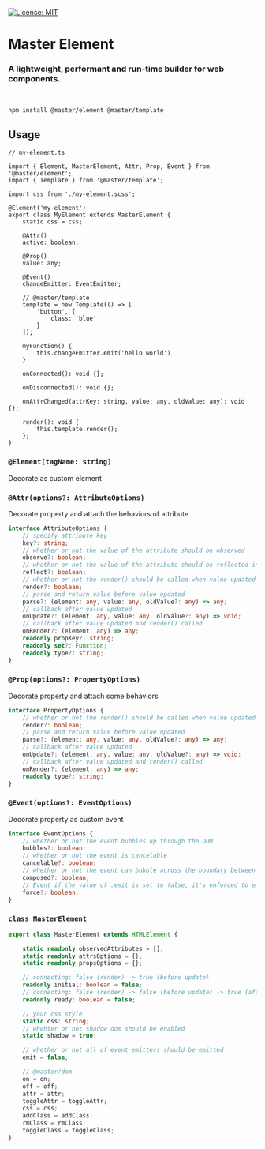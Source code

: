 
<a href="#" target="_blank">
    <img alt="License: MIT" src="https://img.shields.io/badge/License-MIT-yellow.svg" />
</a>

# Master Element
### A lightweight, performant and run-time builder for web components.

&nbsp;

```shell
npm install @master/element @master/template
```

## Usage

```tsx
// my-element.ts

import { Element, MasterElement, Attr, Prop, Event } from '@master/element';
import { Template } from '@master/template';

import css from './my-element.scss';

@Element('my-element')
export class MyElement extends MasterElement {
    static css = css;

    @Attr()
    active: boolean;

    @Prop()
    value: any;

    @Event()
    changeEmitter: EventEmitter;

    // @master/template
    template = new Template(() => [
        'button', {
            class: 'blue'
        }
    ]);

    myFunction() {
        this.changeEmitter.emit('hello world')
    }

    onConnected(): void {};

    onDisconnected(): void {};

    onAttrChanged(attrKey: string, value: any, oldValue: any): void {};

    render(): void {
        this.template.render();
    };
}
```

### `@Element(tagName: string)`
Decorate as custom element

### `@Attr(options?: AttributeOptions)`
Decorate property and attach the behaviors of attribute

```ts
interface AttributeOptions {
    // specify attribute key
    key?: string;
    // whether or not the value of the attribute should be observed
    observe?: boolean;
    // whether or not the value of the attribute should be reflected into the DOM
    reflect?: boolean;
    // whether or not the render() should be called when value updated
    render?: boolean;
    // parse and return value before value updated
    parse?: (element: any, value: any, oldValue?: any) => any;
    // callback after value updated
    onUpdate?: (element: any, value: any, oldValue?: any) => void;
    // callback after value updated and render() called
    onRender?: (element: any) => any;
    readonly propKey?: string;
    readonly set?: Function;
    readonly type?: string;
}
```

### `@Prop(options?: PropertyOptions)`
Decorate property and attach some behaviors

```ts
interface PropertyOptions {
    // whether or not the render() should be called when value updated
    render?: boolean;
    // parse and return value before value updated
    parse?: (element: any, value: any, oldValue?: any) => any;
    // callback after value updated
    onUpdate?: (element: any, value: any, oldValue?: any) => void;
    // callback after value updated and render() called
    onRender?: (element: any) => any;
    readonly type?: string;
}
```

### `@Event(options?: EventOptions)`
Decorate property as custom event

```ts
interface EventOptions {
    // whether or not the event bubbles up through the DOM
    bubbles?: boolean;
    // whether or not the event is cancelable
    cancelable?: boolean;
    // whether or not the event can bubble across the boundary between the shadow DOM and the regular DOM
    composed?: boolean;
    // Event if the value of .emit is set to false, it's enforced to emit
    force?: boolean;
}
```

### `class MasterElement`

```ts
export class MasterElement extends HTMLElement {

    static readonly observedAttributes = [];
    static readonly attrsOptions = {};
    static readonly propsOptions = {};

    // connecting: false (render) -> true (before update)
    readonly initial: boolean = false;
    // connecting: false (render) -> false (before update) -> true (after update)
    readonly ready: boolean = false;

    // your css style
    static css: string;
    // whehter or not shadow dom should be enabled
    static shadow = true;

    // whether or not all of event emitters should be emitted
    emit = false;

    // @master/dom
    on = on;
    off = off;
    attr = attr;
    toggleAttr = toggleAttr;
    css = css;
    addClass = addClass;
    rmClass = rmClass;
    toggleClass = toggleClass;
}
```